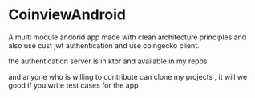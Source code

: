 # CoinviewAndroid

A multi module andorid app made with clean architecture principles and also use cust jwt authentication and use coingecko client.

the authentication server is in ktor and available in my repos 

and anyone who is willing to contribute can clone my projects , it will we good if you write test cases for the app 
